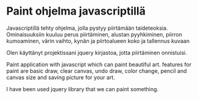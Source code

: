 <h1>Paint ohjelma javascriptillä</h1>

Javascriptillä tehty ohjelma, jolla pystyy piirtämään taideteoksia.
Ominaisuuksiin kuuluu perus piirtäminen, alustan pyyhkiminen, piirron kumoaminen, värin vaihto, kynän ja piirtoalueen koko ja tallennus kuvaan

Olen käyttänyt projektissani jquery kirjastoa, jotta piirtäminen onnistuisi.

Paint application with javascript which can paint beautiful art.
features for paint are basic draw, clear canvas, undo draw, color change, pencil and canvas size and saving picture for your art.


I have been used jquery library that we can paint something.